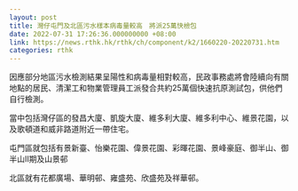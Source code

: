 ```yaml
---
layout: post
title: 灣仔屯門及北區污水樣本病毒量較高　將派25萬快檢包
date: 2022-07-31 17:26:36.000000000 +08:00
link: https://news.rthk.hk/rthk/ch/component/k2/1660220-20220731.htm
categories: rthk
---
```


因應部分地區污水檢測結果呈陽性和病毒量相對較高，民政事務處將會陸續向有關地點的居民、清潔工和物業管理員工派發合共約25萬個快速抗原測試包，供他們自行檢測。

當中包括灣仔區的發昌大廈、凱旋大廈、維多利大廈、維多利中心、維景花園，以及歌頓道和威非路道附近一帶住宅。

屯門區就包括有景新臺、怡樂花園、偉景花園、彩暉花園、景峰豪庭、御半山、御半山II期及山景邨

北區就有花都廣場、華明邨、雍盛苑、欣盛苑及祥華邨。
